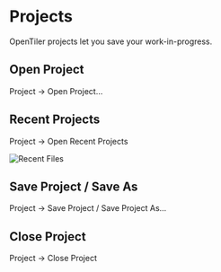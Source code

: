 # Projects

OpenTiler projects let you save your work-in-progress.

## Open Project
Project → Open Project…

## Recent Projects
Project → Open Recent Projects

![Recent Files](../docs/images/10-file-recent-files.png)

## Save Project / Save As
Project → Save Project / Save Project As…

## Close Project
Project → Close Project
